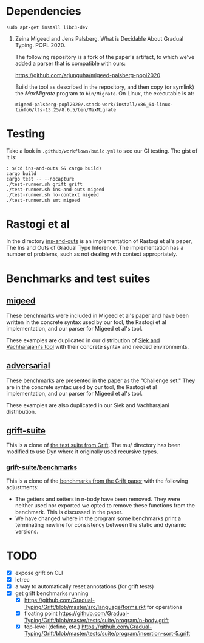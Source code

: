
# Dependencies

```
sudo apt-get install libz3-dev
```

1. Zeina Migeed and Jens Palsberg. What is Decidable About Gradual Typing.
   POPL 2020.

   The following repository is a fork of the paper's artifact, to which we've
   added a parser that is compatible with ours:

   https://github.com/arjunguha/migeed-palsberg-popl2020

   Build the tool as described in the repository, and then copy (or symlink)
   the *MaxMigrate* program to `bin/Migrate`. On Linux, the executable is at:

   `migeed-palsberg-popl2020/.stack-work/install/x86_64-linux-tinfo6/lts-13.25/8.6.5/bin/MaxMigrate`

# Testing

Take a look in `.github/workflows/build.yml` to see our CI
testing. The gist of it is:

```
: $(cd ins-and-outs && cargo build)
cargo build
cargo test -- --nocapture
./test-runner.sh grift grift
./test-runner.sh ins-and-outs migeed
./test-runner.sh no-context migeed
./test-runner.sh smt migeed
```

# Rastogi et al

In the directory [ins-and-outs](ins-and-outs/) is an implementation of Rastogi
et al's paper, The Ins and Outs of Gradual Type Inference. The implementation
has a number of problems, such as not dealing with context appropriately.

# Benchmarks and test suites

## [migeed](migeed)

These benchmarks were included in Migeed et al's paper and have been written in
the concrete syntax used by our tool, the Rastogi et al implementation, and our
parser for Migeed et al's tool.

These examples are duplicated in our distribution of [Siek and Vachharajani's
tool](https://github.com/arjunguha/siek-vachharajani-dls2008) with their
concrete syntax and needed environments.

## [adversarial](adversarial)

These benchmarks are presented in the paper as the "Challenge set." They are in
the concrete syntax used by our tool, the Rastogi et al implementation, and our
parser for Migeed et al's tool.

These examples are also duplicated in our Siek and Vachharajani distribution.

## [grift-suite](grift-suite)

This is a clone of [the test suite from
Grift](https://github.com/Gradual-Typing/Grift/tree/master/tests/suite). The
mu/ directory has been modified to use Dyn where it originally used recursive
types.

### [grift-suite/benchmarks](grift-suite/benchmarks)

This is a clone of the [benchmarks from the Grift
paper](https://github.com/Gradual-Typing/benchmarks) with the following
adjustments:

- The getters and setters in n-body have been removed. They were neither used
nor exported we opted to remove these functions from the benchmark. This is
discussed in the paper.
- We have changed where in the program some benchmarks print a terminating
newline for consistency between the static and dynamic versions.

# TODO

- [x] expose grift on CLI
- [x] letrec
- [x] a way to automatically reset annotations (for grift tests)
- [x] get grift benchmarks running
  + [x] https://github.com/Gradual-Typing/Grift/blob/master/src/language/forms.rkt for operations
  + [x] floating point https://github.com/Gradual-Typing/Grift/blob/master/tests/suite/program/n-body.grift
  + [x] top-level (define, etc.) https://github.com/Gradual-Typing/Grift/blob/master/tests/suite/program/insertion-sort-5.grift
